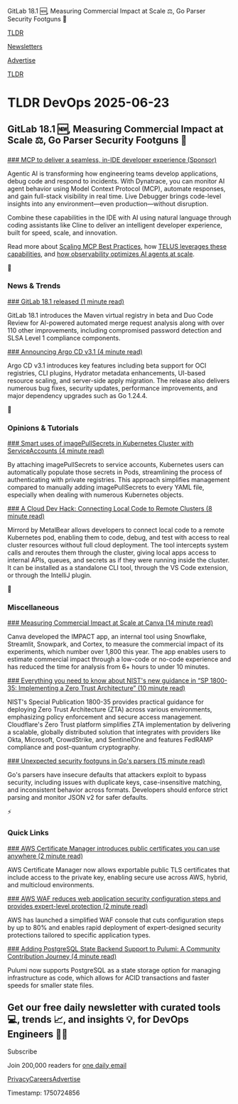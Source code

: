 GitLab 18.1 🆕, Measuring Commercial Impact at Scale ⚖️, Go Parser Security Footguns 🚨

[TLDR](/)

[Newsletters](/newsletters)

[Advertise](https://advertise.tldr.tech/)

[TLDR](/)

# TLDR DevOps 2025-06-23

## GitLab 18.1 🆕, Measuring Commercial Impact at Scale ⚖️, Go Parser Security Footguns 🚨

### 

[### MCP to deliver a seamless, in-IDE developer experience (Sponsor)](https://www.dynatrace.com/news/blog/mcp-best-practices-cline-live-debugger-developer-experience/)

Agentic AI is transforming how engineering teams develop applications, debug code and respond to incidents. With Dynatrace, you can monitor AI agent behavior using Model Context Protocol (MCP), automate responses, and gain full-stack visibility in real time. Live Debugger brings code-level insights into any environment—even production—without disruption.

Combine these capabilities in the IDE with AI using natural language through coding assistants like Cline to deliver an intelligent developer experience, built for speed, scale, and innovation.

Read more about [Scaling MCP Best Practices](https://www.dynatrace.com/news/blog/mcp-best-practices-cline-live-debugger-developer-experience/), how [TELUS leverages these capabilities](https://www.dynatrace.com/customers/telus-2/?utm_medium=email&utm_source=tdlr-devops&utm_campaign=global-developer-observability&utm_content=em1&utm_term=062325-2), and [how observability optimizes AI agents at scale](https://www.dynatrace.com/news/blog/ai-agent-observability-amazon-bedrock-agents-monitoring/).

📱

### News & Trends

[### GitLab 18.1 released (1 minute read)](https://about.gitlab.com/blog/gitlab-18-1-released/?utm_source=tldrdevops)

GitLab 18.1 introduces the Maven virtual registry in beta and Duo Code Review for AI-powered automated merge request analysis along with over 110 other improvements, including compromised password detection and SLSA Level 1 compliance components.

[### Announcing Argo CD v3.1 (4 minute read)](https://blog.argoproj.io/announcing-argo-cd-v3-1-f4389bc783c8?utm_source=tldrdevops)

Argo CD v3.1 introduces key features including beta support for OCI registries, CLI plugins, Hydrator metadata enhancements, UI-based resource scaling, and server-side apply migration. The release also delivers numerous bug fixes, security updates, performance improvements, and major dependency upgrades such as Go 1.24.4.

🚀

### Opinions & Tutorials

[### Smart uses of imagePullSecrets in Kubernetes Cluster with ServiceAccounts (4 minute read)](https://www.cncf.io/blog/2025/06/20/smart-uses-of-imagepullsecrets-in-kubernetes-cluster-with-serviceaccounts/?utm_source=tldrdevops)

By attaching imagePullSecrets to service accounts, Kubernetes users can automatically populate those secrets in Pods, streamlining the process of authenticating with private registries. This approach simplifies management compared to manually adding imagePullSecrets to every YAML file, especially when dealing with numerous Kubernetes objects.

[### A Cloud Dev Hack: Connecting Local Code to Remote Clusters (8 minute read)](https://metalbear.co/blog/cloud-dev-hack/?utm_source=tldrdevops)

Mirrord by MetalBear allows developers to connect local code to a remote Kubernetes pod, enabling them to code, debug, and test with access to real cluster resources without full cloud deployment. The tool intercepts system calls and reroutes them through the cluster, giving local apps access to internal APIs, queues, and secrets as if they were running inside the cluster. It can be installed as a standalone CLI tool, through the VS Code extension, or through the IntelliJ plugin.

🎁

### Miscellaneous

[### Measuring Commercial Impact at Scale at Canva (14 minute read)](https://www.canva.dev/blog/engineering/measuring-commerical-impact-at-scale/?utm_source=tldrdevops)

Canva developed the IMPACT app, an internal tool using Snowflake, Streamlit, Snowpark, and Cortex, to measure the commercial impact of its experiments, which number over 1,800 this year. The app enables users to estimate commercial impact through a low-code or no-code experience and has reduced the time for analysis from 6+ hours to under 10 minutes.

[### Everything you need to know about NIST's new guidance in “SP 1800-35: Implementing a Zero Trust Architecture” (10 minute read)](https://blog.cloudflare.com/nist-sp-1300-85/?utm_source=tldrdevops)

NIST's Special Publication 1800-35 provides practical guidance for deploying Zero Trust Architecture (ZTA) across various environments, emphasizing policy enforcement and secure access management. Cloudflare's Zero Trust platform simplifies ZTA implementation by delivering a scalable, globally distributed solution that integrates with providers like Okta, Microsoft, CrowdStrike, and SentinelOne and features FedRAMP compliance and post-quantum cryptography.

[### Unexpected security footguns in Go's parsers (15 minute read)](https://blog.trailofbits.com/2025/06/17/unexpected-security-footguns-in-gos-parsers/?utm_source=tldrdevops)

Go's parsers have insecure defaults that attackers exploit to bypass security, including issues with duplicate keys, case-insensitive matching, and inconsistent behavior across formats. Developers should enforce strict parsing and monitor JSON v2 for safer defaults.

⚡️

### Quick Links

[### AWS Certificate Manager introduces public certificates you can use anywhere (2 minute read)](https://aws.amazon.com/about-aws/whats-new/2025/06/aws-certificate-manager-public-certificates-use-anywhere/?utm_source=tldrdevops)

AWS Certificate Manager now allows exportable public TLS certificates that include access to the private key, enabling secure use across AWS, hybrid, and multicloud environments.

[### AWS WAF reduces web application security configuration steps and provides expert-level protection (2 minute read)](https://aws.amazon.com/about-aws/whats-new/2025/06/aws-waf-web-application-security-configuration-steps-expert-level-protection/?utm_source=tldrdevops)

AWS has launched a simplified WAF console that cuts configuration steps by up to 80% and enables rapid deployment of expert-designed security protections tailored to specific application types.

[### Adding PostgreSQL State Backend Support to Pulumi: A Community Contribution Journey (4 minute read)](https://www.pulumi.com/blog/postgres-diy-backend/?utm_source=tldrdevops)

Pulumi now supports PostgreSQL as a state storage option for managing infrastructure as code, which allows for ACID transactions and faster speeds for smaller state files.

## Get our free daily newsletter with curated tools 💻, trends 📈, and insights 💡, for DevOps Engineers 👨‍💻

Subscribe

Join 200,000 readers for [one daily email](/api/latest/devops)

[Privacy](/privacy)[Careers](https://jobs.ashbyhq.com/tldr.tech)[Advertise](/devops/advertise)

Timestamp: 1750724856